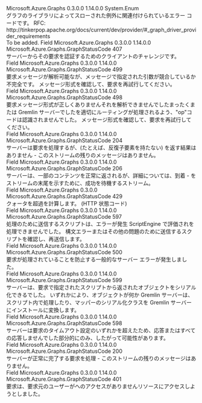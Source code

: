 <Type Name="GraphStatusCode" FullName="Microsoft.Azure.Graphs.GraphStatusCode">
  <TypeSignature Language="C#" Value="public enum GraphStatusCode" />
  <TypeSignature Language="ILAsm" Value=".class public auto ansi serializable sealed GraphStatusCode extends System.Enum" />
  <TypeSignature Language="DocId" Value="T:Microsoft.Azure.Graphs.GraphStatusCode" />
  <TypeSignature Language="VB.NET" Value="Public Enum GraphStatusCode" />
  <TypeSignature Language="F#" Value="type GraphStatusCode = " />
  <AssemblyInfo>
    <AssemblyName>Microsoft.Azure.Graphs</AssemblyName>
    <AssemblyVersion>0.3.0.0</AssemblyVersion>
    <AssemblyVersion>1.14.0.0</AssemblyVersion>
  </AssemblyInfo>
  <Base>
    <BaseTypeName>System.Enum</BaseTypeName>
  </Base>
  <Docs>
    <summary>
            グラフのライブラリによってスローされた例外に関連付けられているエラー コードです。
            RFC: http://tinkerpop.apache.org/docs/current/dev/provider/#_graph_driver_provider_requirements
            </summary>
    <remarks>To be added.</remarks>
  </Docs>
  <Members>
    <Member MemberName="Authenticate">
      <MemberSignature Language="C#" Value="Authenticate" />
      <MemberSignature Language="ILAsm" Value=".field public static literal valuetype Microsoft.Azure.Graphs.GraphStatusCode Authenticate = int32(407)" />
      <MemberSignature Language="DocId" Value="F:Microsoft.Azure.Graphs.GraphStatusCode.Authenticate" />
      <MemberSignature Language="VB.NET" Value="Authenticate" />
      <MemberSignature Language="F#" Value="Authenticate = 407" Usage="Microsoft.Azure.Graphs.GraphStatusCode.Authenticate" />
      <MemberType>Field</MemberType>
      <AssemblyInfo>
        <AssemblyName>Microsoft.Azure.Graphs</AssemblyName>
        <AssemblyVersion>0.3.0.0</AssemblyVersion>
        <AssemblyVersion>1.14.0.0</AssemblyVersion>
      </AssemblyInfo>
      <ReturnValue>
        <ReturnType>Microsoft.Azure.Graphs.GraphStatusCode</ReturnType>
      </ReturnValue>
      <MemberValue>407</MemberValue>
      <Docs>
        <summary>
            サーバーからその要求を認証するためのクライアントのチャレンジです。
            </summary>
      </Docs>
    </Member>
    <Member MemberName="InvalidRequestArguments">
      <MemberSignature Language="C#" Value="InvalidRequestArguments" />
      <MemberSignature Language="ILAsm" Value=".field public static literal valuetype Microsoft.Azure.Graphs.GraphStatusCode InvalidRequestArguments = int32(499)" />
      <MemberSignature Language="DocId" Value="F:Microsoft.Azure.Graphs.GraphStatusCode.InvalidRequestArguments" />
      <MemberSignature Language="VB.NET" Value="InvalidRequestArguments" />
      <MemberSignature Language="F#" Value="InvalidRequestArguments = 499" Usage="Microsoft.Azure.Graphs.GraphStatusCode.InvalidRequestArguments" />
      <MemberType>Field</MemberType>
      <AssemblyInfo>
        <AssemblyName>Microsoft.Azure.Graphs</AssemblyName>
        <AssemblyVersion>0.3.0.0</AssemblyVersion>
        <AssemblyVersion>1.14.0.0</AssemblyVersion>
      </AssemblyInfo>
      <ReturnValue>
        <ReturnType>Microsoft.Azure.Graphs.GraphStatusCode</ReturnType>
      </ReturnValue>
      <MemberValue>499</MemberValue>
      <Docs>
        <summary>
            要求メッセージが解析可能なが、メッセージで指定された引数が競合しているか不完全です。 メッセージ形式を確認して、要求を再試行してください。
            </summary>
      </Docs>
    </Member>
    <Member MemberName="MalformedRequest">
      <MemberSignature Language="C#" Value="MalformedRequest" />
      <MemberSignature Language="ILAsm" Value=".field public static literal valuetype Microsoft.Azure.Graphs.GraphStatusCode MalformedRequest = int32(498)" />
      <MemberSignature Language="DocId" Value="F:Microsoft.Azure.Graphs.GraphStatusCode.MalformedRequest" />
      <MemberSignature Language="VB.NET" Value="MalformedRequest" />
      <MemberSignature Language="F#" Value="MalformedRequest = 498" Usage="Microsoft.Azure.Graphs.GraphStatusCode.MalformedRequest" />
      <MemberType>Field</MemberType>
      <AssemblyInfo>
        <AssemblyName>Microsoft.Azure.Graphs</AssemblyName>
        <AssemblyVersion>0.3.0.0</AssemblyVersion>
        <AssemblyVersion>1.14.0.0</AssemblyVersion>
      </AssemblyInfo>
      <ReturnValue>
        <ReturnType>Microsoft.Azure.Graphs.GraphStatusCode</ReturnType>
      </ReturnValue>
      <MemberValue>498</MemberValue>
      <Docs>
        <summary>
            要求メッセージ形式が正しくありませんそれを解析できませんでしたまったくまたは Gremlin サーバーでしたを適切にルーティングが処理されるよう、"op"コードは認識されませんでした。 メッセージ形式を確認して、要求を再試行してください。
            </summary>
      </Docs>
    </Member>
    <Member MemberName="NoContent">
      <MemberSignature Language="C#" Value="NoContent" />
      <MemberSignature Language="ILAsm" Value=".field public static literal valuetype Microsoft.Azure.Graphs.GraphStatusCode NoContent = int32(204)" />
      <MemberSignature Language="DocId" Value="F:Microsoft.Azure.Graphs.GraphStatusCode.NoContent" />
      <MemberSignature Language="VB.NET" Value="NoContent" />
      <MemberSignature Language="F#" Value="NoContent = 204" Usage="Microsoft.Azure.Graphs.GraphStatusCode.NoContent" />
      <MemberType>Field</MemberType>
      <AssemblyInfo>
        <AssemblyName>Microsoft.Azure.Graphs</AssemblyName>
        <AssemblyVersion>0.3.0.0</AssemblyVersion>
        <AssemblyVersion>1.14.0.0</AssemblyVersion>
      </AssemblyInfo>
      <ReturnValue>
        <ReturnType>Microsoft.Azure.Graphs.GraphStatusCode</ReturnType>
      </ReturnValue>
      <MemberValue>204</MemberValue>
      <Docs>
        <summary>
            サーバーは要求を処理するが、(たとえば、反復子要素を持たない) を返す結果はありません - このストリームの残りのメッセージはありません。
            </summary>
      </Docs>
    </Member>
    <Member MemberName="PartialContent">
      <MemberSignature Language="C#" Value="PartialContent" />
      <MemberSignature Language="ILAsm" Value=".field public static literal valuetype Microsoft.Azure.Graphs.GraphStatusCode PartialContent = int32(206)" />
      <MemberSignature Language="DocId" Value="F:Microsoft.Azure.Graphs.GraphStatusCode.PartialContent" />
      <MemberSignature Language="VB.NET" Value="PartialContent" />
      <MemberSignature Language="F#" Value="PartialContent = 206" Usage="Microsoft.Azure.Graphs.GraphStatusCode.PartialContent" />
      <MemberType>Field</MemberType>
      <AssemblyInfo>
        <AssemblyName>Microsoft.Azure.Graphs</AssemblyName>
        <AssemblyVersion>0.3.0.0</AssemblyVersion>
        <AssemblyVersion>1.14.0.0</AssemblyVersion>
      </AssemblyInfo>
      <ReturnValue>
        <ReturnType>Microsoft.Azure.Graphs.GraphStatusCode</ReturnType>
      </ReturnValue>
      <MemberValue>206</MemberValue>
      <Docs>
        <summary>
            サーバーは、一部のコンテンツを正常に返されるが、詳細については、到着 - をストリームの末尾を示すために、成功を待機するストリーム。
            </summary>
      </Docs>
    </Member>
    <Member MemberName="RateLimiting">
      <MemberSignature Language="C#" Value="RateLimiting" />
      <MemberSignature Language="ILAsm" Value=".field public static literal valuetype Microsoft.Azure.Graphs.GraphStatusCode RateLimiting = int32(429)" />
      <MemberSignature Language="DocId" Value="F:Microsoft.Azure.Graphs.GraphStatusCode.RateLimiting" />
      <MemberSignature Language="VB.NET" Value="RateLimiting" />
      <MemberSignature Language="F#" Value="RateLimiting = 429" Usage="Microsoft.Azure.Graphs.GraphStatusCode.RateLimiting" />
      <MemberType>Field</MemberType>
      <AssemblyInfo>
        <AssemblyName>Microsoft.Azure.Graphs</AssemblyName>
        <AssemblyVersion>0.3.0.0</AssemblyVersion>
      </AssemblyInfo>
      <ReturnValue>
        <ReturnType>Microsoft.Azure.Graphs.GraphStatusCode</ReturnType>
      </ReturnValue>
      <MemberValue>429</MemberValue>
      <Docs>
        <summary>
            クォータを超過を計算します。 (HTTP 状態コード)
            </summary>
      </Docs>
    </Member>
    <Member MemberName="ScriptEvaluationError">
      <MemberSignature Language="C#" Value="ScriptEvaluationError" />
      <MemberSignature Language="ILAsm" Value=".field public static literal valuetype Microsoft.Azure.Graphs.GraphStatusCode ScriptEvaluationError = int32(597)" />
      <MemberSignature Language="DocId" Value="F:Microsoft.Azure.Graphs.GraphStatusCode.ScriptEvaluationError" />
      <MemberSignature Language="VB.NET" Value="ScriptEvaluationError" />
      <MemberSignature Language="F#" Value="ScriptEvaluationError = 597" Usage="Microsoft.Azure.Graphs.GraphStatusCode.ScriptEvaluationError" />
      <MemberType>Field</MemberType>
      <AssemblyInfo>
        <AssemblyName>Microsoft.Azure.Graphs</AssemblyName>
        <AssemblyVersion>0.3.0.0</AssemblyVersion>
        <AssemblyVersion>1.14.0.0</AssemblyVersion>
      </AssemblyInfo>
      <ReturnValue>
        <ReturnType>Microsoft.Azure.Graphs.GraphStatusCode</ReturnType>
      </ReturnValue>
      <MemberValue>597</MemberValue>
      <Docs>
        <summary>
            処理のために送信するスクリプトは、エラーが発生 ScriptEngine で評価されを処理できませんでした。 構文エラーまたはその他の問題のために送信するスクリプトを確認し、再送信します。
            </summary>
      </Docs>
    </Member>
    <Member MemberName="ServerError">
      <MemberSignature Language="C#" Value="ServerError" />
      <MemberSignature Language="ILAsm" Value=".field public static literal valuetype Microsoft.Azure.Graphs.GraphStatusCode ServerError = int32(500)" />
      <MemberSignature Language="DocId" Value="F:Microsoft.Azure.Graphs.GraphStatusCode.ServerError" />
      <MemberSignature Language="VB.NET" Value="ServerError" />
      <MemberSignature Language="F#" Value="ServerError = 500" Usage="Microsoft.Azure.Graphs.GraphStatusCode.ServerError" />
      <MemberType>Field</MemberType>
      <AssemblyInfo>
        <AssemblyName>Microsoft.Azure.Graphs</AssemblyName>
        <AssemblyVersion>0.3.0.0</AssemblyVersion>
        <AssemblyVersion>1.14.0.0</AssemblyVersion>
      </AssemblyInfo>
      <ReturnValue>
        <ReturnType>Microsoft.Azure.Graphs.GraphStatusCode</ReturnType>
      </ReturnValue>
      <MemberValue>500</MemberValue>
      <Docs>
        <summary>
            要求が処理されていることを防止する一般的なサーバー エラーが発生しました。
            </summary>
      </Docs>
    </Member>
    <Member MemberName="ServerSerializationError">
      <MemberSignature Language="C#" Value="ServerSerializationError" />
      <MemberSignature Language="ILAsm" Value=".field public static literal valuetype Microsoft.Azure.Graphs.GraphStatusCode ServerSerializationError = int32(599)" />
      <MemberSignature Language="DocId" Value="F:Microsoft.Azure.Graphs.GraphStatusCode.ServerSerializationError" />
      <MemberSignature Language="VB.NET" Value="ServerSerializationError" />
      <MemberSignature Language="F#" Value="ServerSerializationError = 599" Usage="Microsoft.Azure.Graphs.GraphStatusCode.ServerSerializationError" />
      <MemberType>Field</MemberType>
      <AssemblyInfo>
        <AssemblyName>Microsoft.Azure.Graphs</AssemblyName>
        <AssemblyVersion>0.3.0.0</AssemblyVersion>
        <AssemblyVersion>1.14.0.0</AssemblyVersion>
      </AssemblyInfo>
      <ReturnValue>
        <ReturnType>Microsoft.Azure.Graphs.GraphStatusCode</ReturnType>
      </ReturnValue>
      <MemberValue>599</MemberValue>
      <Docs>
        <summary>
            サーバーは、要求で指定されたスクリプトから返されたオブジェクトをシリアル化できるでした。 いずれかにより、オブジェクトが何か Gremlin サーバーは、スクリプト内で処理したり、マッパーのシリアル化クラスを Gremlin サーバーにインストールに変換します。
            </summary>
      </Docs>
    </Member>
    <Member MemberName="ServerTimeout">
      <MemberSignature Language="C#" Value="ServerTimeout" />
      <MemberSignature Language="ILAsm" Value=".field public static literal valuetype Microsoft.Azure.Graphs.GraphStatusCode ServerTimeout = int32(598)" />
      <MemberSignature Language="DocId" Value="F:Microsoft.Azure.Graphs.GraphStatusCode.ServerTimeout" />
      <MemberSignature Language="VB.NET" Value="ServerTimeout" />
      <MemberSignature Language="F#" Value="ServerTimeout = 598" Usage="Microsoft.Azure.Graphs.GraphStatusCode.ServerTimeout" />
      <MemberType>Field</MemberType>
      <AssemblyInfo>
        <AssemblyName>Microsoft.Azure.Graphs</AssemblyName>
        <AssemblyVersion>0.3.0.0</AssemblyVersion>
        <AssemblyVersion>1.14.0.0</AssemblyVersion>
      </AssemblyInfo>
      <ReturnValue>
        <ReturnType>Microsoft.Azure.Graphs.GraphStatusCode</ReturnType>
      </ReturnValue>
      <MemberValue>598</MemberValue>
      <Docs>
        <summary>
            サーバーは要求のタイムアウト設定のいずれかを超えたため、応答またはすべての応答しませんでした部分的にのみ、したがって可能性があります。
            </summary>
      </Docs>
    </Member>
    <Member MemberName="Success">
      <MemberSignature Language="C#" Value="Success" />
      <MemberSignature Language="ILAsm" Value=".field public static literal valuetype Microsoft.Azure.Graphs.GraphStatusCode Success = int32(200)" />
      <MemberSignature Language="DocId" Value="F:Microsoft.Azure.Graphs.GraphStatusCode.Success" />
      <MemberSignature Language="VB.NET" Value="Success" />
      <MemberSignature Language="F#" Value="Success = 200" Usage="Microsoft.Azure.Graphs.GraphStatusCode.Success" />
      <MemberType>Field</MemberType>
      <AssemblyInfo>
        <AssemblyName>Microsoft.Azure.Graphs</AssemblyName>
        <AssemblyVersion>0.3.0.0</AssemblyVersion>
        <AssemblyVersion>1.14.0.0</AssemblyVersion>
      </AssemblyInfo>
      <ReturnValue>
        <ReturnType>Microsoft.Azure.Graphs.GraphStatusCode</ReturnType>
      </ReturnValue>
      <MemberValue>200</MemberValue>
      <Docs>
        <summary>
            サーバーが正常に完了する要求を処理 - このストリームの残りのメッセージはありません。
            </summary>
      </Docs>
    </Member>
    <Member MemberName="Unauthorized">
      <MemberSignature Language="C#" Value="Unauthorized" />
      <MemberSignature Language="ILAsm" Value=".field public static literal valuetype Microsoft.Azure.Graphs.GraphStatusCode Unauthorized = int32(401)" />
      <MemberSignature Language="DocId" Value="F:Microsoft.Azure.Graphs.GraphStatusCode.Unauthorized" />
      <MemberSignature Language="VB.NET" Value="Unauthorized" />
      <MemberSignature Language="F#" Value="Unauthorized = 401" Usage="Microsoft.Azure.Graphs.GraphStatusCode.Unauthorized" />
      <MemberType>Field</MemberType>
      <AssemblyInfo>
        <AssemblyName>Microsoft.Azure.Graphs</AssemblyName>
        <AssemblyVersion>0.3.0.0</AssemblyVersion>
        <AssemblyVersion>1.14.0.0</AssemblyVersion>
      </AssemblyInfo>
      <ReturnValue>
        <ReturnType>Microsoft.Azure.Graphs.GraphStatusCode</ReturnType>
      </ReturnValue>
      <MemberValue>401</MemberValue>
      <Docs>
        <summary>
            要求は、要求元のユーザーがへのアクセスがありませんリソースにアクセスしようとしました。
            </summary>
      </Docs>
    </Member>
  </Members>
</Type>